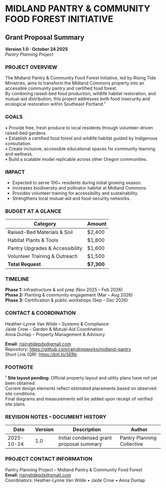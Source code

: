 # MIDLAND PANTRY & COMMUNITY FOOD FOREST INITIATIVE

## Grant Proposal Summary

**Version 1.0 · October 24 2025**  
*Pantry Planning Project*

### PROJECT OVERVIEW

The Midland Pantry & Community Food Forest Initiative, led by Rising Tide Ministries, aims to transform the Midland Commons property into an accessible community pantry and certified food forest.  
By combining raised-bed food production, wildlife habitat restoration, and mutual-aid distribution, this project addresses both food insecurity and ecological restoration within Southeast Portland.¹

### GOALS

• Provide free, fresh produce to local residents through volunteer-driven raised-bed gardens.  
• Establish a certified food forest and wildlife habitat guided by Indigenous consultation.  
• Create inclusive, accessible educational spaces for community learning and wellness.  
• Build a scalable model replicable across other Oregon communities.

### IMPACT

- Expected to serve 100+ residents during initial growing season.
- Increases biodiversity and pollinator habitat at Midland Commons.
- Provides volunteer training for accessibility and sustainability.
- Strengthens local mutual-aid and food-security networks.

### BUDGET AT A GLANCE

| Category                        | Amount      |
|---------------------------------|-------------|
| Raised-Bed Materials & Soil     | \$2,400     |
| Habitat Plants & Tools          | \$1,800     |
| Pantry Upgrades & Accessibility | \$1,600     |
| Volunteer Training & Outreach   | \$1,500     |
| **Total Request**               | **\$7,300** |

### TIMELINE

**Phase 1:** Infrastructure & soil prep (Nov 2025 – Feb 2026)  
**Phase 2:** Planting & community engagement (Mar – Aug 2026)  
**Phase 3:** Certification & public workshops (Sep – Dec 2026)

### CONTACT & COORDINATION

Heather-Lynne Van Wilde – Systems & Compliance  
Jaide Crow – Garden & Mutual-Aid Coordination  
Anna Dunlap – Property Management & Advisory

**Email:** risingtidepdx@gmail.com  
Repository: https://github.com/raindropworks/midland-pantry  
Short Link (QR): https://bitl.to/5ERb

### FOOTNOTE

¹ **Site layout pending:** Official property layout and utility plans have not yet been obtained.  
Current design elements reflect estimated placements based on observed site conditions.  
Final diagrams and measurements will be added upon receipt of verified site plans.

### REVISION NOTES – DOCUMENT HISTORY

| Date       | Version | Description                              | Author                     |
|------------|---------|------------------------------------------|----------------------------|
| 2025-10-24 | 1.0     | Initial condensed grant proposal summary | Pantry Planning Collective |

### PROJECT CONTACT INFORMATION

Pantry Planning Project – Midland Pantry & Community Food Forest  
**Email:** risingtidepdx@gmail.com  
Coordinators: Heather-Lynne Van Wilde • Jaide Crow • Anna Dunlap
